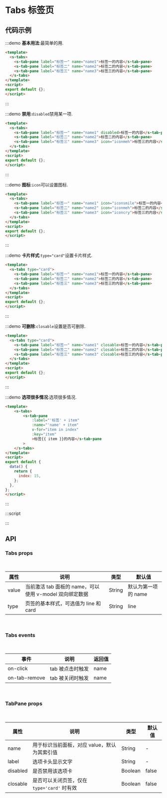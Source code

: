 # Tabs 标签页

## 代码示例

:::demo
**基本用法**:最简单的用.

```html
<template>
  <s-tabs>
    <s-tab-pane label="标签一" name="name1">标签一的内容</s-tab-pane>
    <s-tab-pane label="标签二" name="name2">标签二的内容</s-tab-pane>
    <s-tab-pane label="标签三" name="name3">标签三的内容</s-tab-pane>
  </s-tabs>
</template>
<script>
export default {};
</script>
```
:::

:::demo
**禁用**:`disabled`禁用某一项.

```html
<template>
  <s-tabs>
    <s-tab-pane label="标签一" name="name1" disabled>标签一的内容</s-tab-pane>
    <s-tab-pane label="标签二" name="name2">标签二的内容</s-tab-pane>
    <s-tab-pane label="标签三" name="name3" icon="iconmeh">标签三的内容</s-tab-pane>
  </s-tabs>
</template>
<script>
export default {};
</script>
```
:::

:::demo
**图标**:`icon`可以设置图标.

```html
<template>
  <s-tabs>
    <s-tab-pane label="标签一" name="name1" icon="iconsmile">标签一的内容</s-tab-pane>
    <s-tab-pane label="标签二" name="name2" icon="iconmeh">标签二的内容</s-tab-pane>
    <s-tab-pane label="标签三" name="name3" icon="iconcry">标签三的内容</s-tab-pane>
  </s-tabs>
</template>
<script>
export default {};
</script>
```
:::

:::demo
**卡片样式**:`type="card"`设置卡片样式.

```html
<template>
  <s-tabs type="card">
    <s-tab-pane label="标签一" name="name1">标签一的内容</s-tab-pane>
    <s-tab-pane label="标签二" name="name2">标签二的内容</s-tab-pane>
    <s-tab-pane label="标签三" name="name3">标签三的内容</s-tab-pane>
  </s-tabs>
</template>
<script>
export default {};
</script>
```
:::

:::demo
**可删除**:`closable`设置是否可删除.
```html
<template>
  <s-tabs type="card">
    <s-tab-pane label="标签一" name="name1" closable>标签一的内容</s-tab-pane>
    <s-tab-pane label="标签二" name="name2" closable>标签二的内容</s-tab-pane>
    <s-tab-pane label="标签三" name="name3" closable>标签三的内容</s-tab-pane>
  </s-tabs>
</template>
<script>
export default {};
</script>
```
:::

:::demo
**选项很多情况**:选项很多情况.
```html
<template>
    <s-tabs>
        <s-tab-pane
            :label="'标签' + item"
            :name="'name' + item"
            v-for="item in index"
            :key="item"
            >标签{{ item }}的内容</s-tab-pane
        >
    </s-tabs>
</template>
<script>
export default {
  data() {
    return {
      index: 15,
    };
  },
};
</script>
```
:::


:::script
<script>
export default {
  data() {
    return {
      index: 15,
    };
  },
};
</script>
:::

## API

### Tabs props

<br/>

|  属性  | 说明  |  类型  |  默认值  |
|  ----  | ---- |  ----  |  ----   |
|  value  | 当前激活 tab 面板的 name，可以使用 v-model 双向绑定数据 |  String  |  默认为第一项的 name  |
|  type  | 页签的基本样式，可选值为 line 和 card |  String  |  line  |

<br/>

### Tabs events

<br/>

|  事件  | 说明  | 返回值  |
|  ----  | ---- | ---- |
|   on-click   | tab 被点击时触发 | name |
|   on-tab-remove   | tab 被关闭时触发 | name |

<br/>

### TabPane props

<br/>

|  属性  | 说明  |  类型  |  默认值  |
|  ----  | ---- |  ----  |  ----   |
|  name  | 用于标识当前面板，对应 value，默认为其索引值 |  String  |  -  |
|  label  | 选项卡头显示文字 |  String  |  -  |
|  disabled  | 是否禁用该选项卡 |  Boolean  |  false  |
|  closable  | 是否可以关闭页签，仅在 `type='card'` 时有效 |  Boolean  |  false  |
